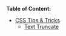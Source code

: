 **Table of Content:**
* [CSS Tips & Tricks](/css/tips%20%26%20tricks.md)
    * [Text Truncate](/css/tips%20%26%20tricks.md#text-truncate)